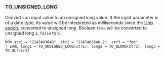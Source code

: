 <!--
This is generated by ESQL’s AbstractFunctionTestCase. Do no edit it. See ../README.md for how to regenerate it.
-->

### TO_UNSIGNED_LONG
Converts an input value to an unsigned long value. If the input parameter is of a date type,
its value will be interpreted as milliseconds since the [Unix epoch](https://en.wikipedia.org/wiki/Unix_time), converted to unsigned long.
Boolean `true` will be converted to unsigned long `1`, `false` to `0`.

```
ROW str1 = "2147483648", str2 = "2147483648.2", str3 = "foo"
| EVAL long1 = TO_UNSIGNED_LONG(str1), long2 = TO_ULONG(str2), long3 = TO_UL(str3)
```
